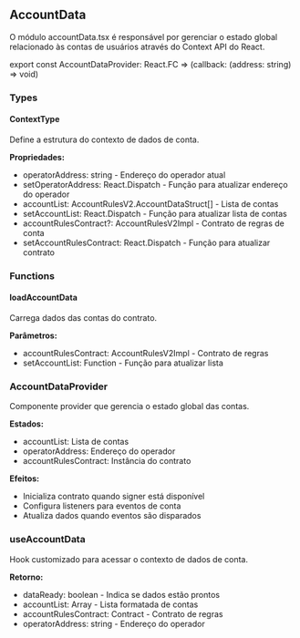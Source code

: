 ## AccountData
O módulo accountData.tsx é responsável por gerenciar o estado global relacionado às contas de usuários através do Context API do React.

export const AccountDataProvider: React.FC<Props> => (callback: (address: string) => void)

### Types
#### ContextType
Define a estrutura do contexto de dados de conta.

**Propriedades:**
- operatorAddress: string - Endereço do operador atual
- setOperatorAddress: React.Dispatch - Função para atualizar endereço do operador
- accountList: AccountRulesV2.AccountDataStruct[] - Lista de contas
- setAccountList: React.Dispatch - Função para atualizar lista de contas
- accountRulesContract?: AccountRulesV2Impl - Contrato de regras de conta
- setAccountRulesContract: React.Dispatch - Função para atualizar contrato

### Functions
#### loadAccountData
Carrega dados das contas do contrato.

**Parâmetros:**
- accountRulesContract: AccountRulesV2Impl - Contrato de regras
- setAccountList: Function - Função para atualizar lista

### AccountDataProvider
Componente provider que gerencia o estado global das contas.

**Estados:**
- accountList: Lista de contas
- operatorAddress: Endereço do operador
- accountRulesContract: Instância do contrato

**Efeitos:**
- Inicializa contrato quando signer está disponível
- Configura listeners para eventos de conta
- Atualiza dados quando eventos são disparados

### useAccountData
Hook customizado para acessar o contexto de dados de conta.

**Retorno:**
- dataReady: boolean - Indica se dados estão prontos
- accountList: Array - Lista formatada de contas
- accountRulesContract: Contract - Contrato de regras
- operatorAddress: string - Endereço do operador